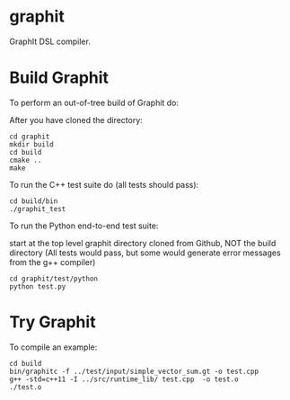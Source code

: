  # graphit
GraphIt DSL compiler.

Build Graphit
===========
To perform an out-of-tree build of Graphit do:

After you have cloned the directory:

    cd graphit
    mkdir build
    cd build
    cmake ..
    make


To run the C++ test suite do (all tests should pass):

    cd build/bin
    ./graphit_test

To run the Python end-to-end test suite:

start at the top level graphit directory cloned from Github, NOT the build directory
(All tests would pass, but some would generate error messages from the g++ compiler)

    cd graphit/test/python
    python test.py

Try Graphit
===========
To compile an example:

    cd build
    bin/graphitc -f ../test/input/simple_vector_sum.gt -o test.cpp
    g++ -std=c++11 -I ../src/runtime_lib/ test.cpp  -o test.o
    ./test.o

